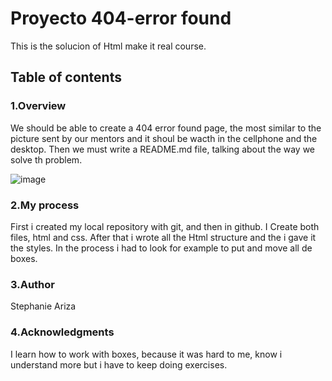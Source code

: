 # **Proyecto  404-error found**
This is the solucion of Html make it real course.

##   **Table of contents**
### 1.Overview

We should be able to create a 404 error found  page, the most similar to the picture sent by our mentors and it shoul be  wacth in the cellphone and the desktop. Then we  must write a README.md  file, talking about the way we  solve th problem.
 
 ![image](https://user-images.githubusercontent.com/126634947/232671937-5d1117e7-af47-45b9-8b8d-38e182259555.png)

### 2.My process

First i created my local repository with git, and then in github. I Create both files, html and css. After that i wrote all the Html structure  and the i gave it the styles. In the process i had to  look for example  to put  and move all de boxes.

### 3.Author

Stephanie Ariza

### 4.Acknowledgments

I learn how to work with boxes, because it was hard to me, know i understand more but i have to keep doing exercises.
